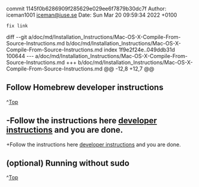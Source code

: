 commit 1145f0b6286909f285629e029ee6f7879b30dc7f
Author: iceman1001 <iceman@iuse.se>
Date:   Sun Mar 20 09:59:34 2022 +0100

    fix link

diff --git a/doc/md/Installation_Instructions/Mac-OS-X-Compile-From-Source-Instructions.md b/doc/md/Installation_Instructions/Mac-OS-X-Compile-From-Source-Instructions.md
index 1f9e2f24e..049ddb31d 100644
--- a/doc/md/Installation_Instructions/Mac-OS-X-Compile-From-Source-Instructions.md
+++ b/doc/md/Installation_Instructions/Mac-OS-X-Compile-From-Source-Instructions.md
@@ -12,8 +12,7 @@
 ## Follow Homebrew developer instructions
 ^[Top](#top)
 
-Follow the instructions here [developer instructions](doc/md/Installation_Instructions/Mac-OS-X-Homebrew-Installation-Instructions.md) and you are done. 
-
+Follow the instructions here [developer instructions](/doc/md/Installation_Instructions/Mac-OS-X-Homebrew-Installation-Instructions.md#homebrew-mac-os-x-developer-installation) and you are done. 
 
 ## (optional) Running without sudo
 ^[Top](#top)
